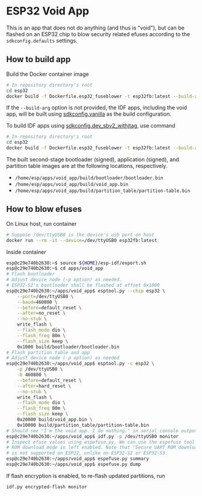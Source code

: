 # ESP32 Void App

This is an app that does not do anything (and thus is "void"), but can be
flashed on an ESP32 chip to blow security related efuses according to the
`sdkconfig.defaults` settings.

## How to build app

Build the Docker container image

```bash
# In repository directory's root
cd esp32
docker build -f Dockerfile.esp32_fuseblower -t esp32fb:latest --build-arg IDF_SDKCONFIG=<sdkconfig name in configs/> .
```

If the `--build-arg` option is not provided, the IDF apps, including the void
app, will be built using [sdkconfig.vanilla](../../configs/sdkconfig.vanilla) as
the build configuration.

To build IDF apps using
[sdkconfig.dev_sbv2_withjtag](../../configs/sdkconfig.dev_sbv2_withjtag), use
command

```bash
# In repository directory's root
cd esp32
docker build -f Dockerfile.esp32_fuseblower -t esp32fb:latest --build-arg IDF_SDKCONFIG=sdkconfig.dev_sbv2_nojtag .
```

The built second-stage bootloader (signed), application (signed), and partition
table images are at the following locations, respectively.

- `/home/esp/apps/void_app/build/bootloader/bootloader.bin`
- `/home/esp/apps/void_app/build/void_app.bin`
- `/home/esp/apps/void_app/build/partition_table/partition-table.bin`

## How to blow efuses

On Linux host, run container

```bash
# Suppose /dev/ttyUSB0 is the device's usb port on host
docker run --rm -it --device=/dev/ttyUSB0 esp32fb:latest
```

Inside container

```bash
esp@c29e740b2630:~$ source ${HOME}/esp-idf/export.sh
esp@c29e740b2630:~$ cd apps/void_app
# Flash bootloader
# Adjust device node (-p option) as needed.
# ESP32-S2's bootloader shall be flashed at offset 0x1000
esp@c29e740b2630:~/apps/void_app$ esptool.py --chip esp32 \
    --port=/dev/ttyUSB0 \
    --baud=460800 \
    --before=default_reset \
    --after=no_reset \
    --no-stub \
    write_flash \
    --flash_mode dio \
    --flash_freq 80m \
    --flash_size keep \
    0x1000 build/bootloader/bootloader.bin
# Flash partition table and app
# Adjust device node (-p option) as needed 
esp@c29e740b2630:~/apps/void_app$ esptool.py -c esp32 \
    -p /dev/ttyUSB0 \
    -b 460800 \
    --before=default_reset \
    --after=hard_reset \
    --no-stub \
    write_flash \
    --flash_mode dio \
    --flash_freq 80m \
    --flash_size keep \
    0x20000 build/void_app.bin \
    0x10000 build/partition_table/partition-table.bin
# Should see "I'm the void app. I do nothing." in serial console output
esp@c29e740b2630:~/apps/void_app$ idf.py -p /dev/ttyUSB0 monitor
# Inspect efuse values using espefuse.py. We can use the espefuse tool when UART
# ROM download mode is left enabled. Note that "Secure UART ROM download mode"
# is not supported on ESP32, unlike on ESP32-S2 or ESP32-S3.
esp@c29e740b2630:~/apps/void_app$ espefuse.py summary
esp@c29e740b2630:~/apps/void_app$ espefuse.py dump
```

If flash encryption is enabled, to re-flash updated partitions, run

```bash
idf.py encrypted-flash monitor
```
